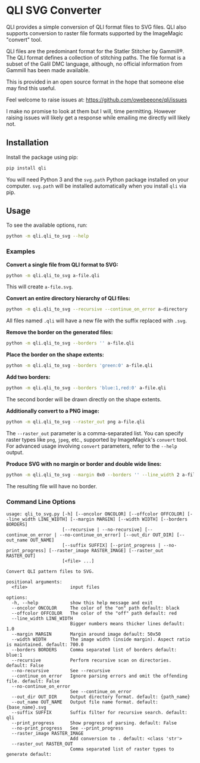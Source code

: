 # QLI SVG Converter

QLI provides a simple conversion of QLI format files to SVG files. 
QLI also supports conversion to raster file formats supported by
the ImageMagic "convert" tool.

QLI files are the predominant format for the Statler Stitcher by Gammill®. 
The QLI format defines a collection of stitching paths. The file format is 
a subset of the Galil DMC language, although, no official information
from Gammill has been made available.

This is provided in an open source format in the hope that someone else may
find this useful.

Feel welcome to raise issues at: https://github.com/owebeeone/qli/issues
  
I make no promise to look at them but I will, time permitting.  However raising
issues will likely get a response while emailing me directly will likely not.

## Installation

Install the package using pip:

```bash
pip install qli
```

You will need Python 3 and the `svg.path` Python package installed on 
your computer. `svg.path` will be installed automatically when you install `qli` via pip.

## Usage

To see the available options, run:

```bash
python -m qli.qli_to_svg --help
```

### Examples

**Convert a single file from QLI format to SVG:**

```bash
python -m qli.qli_to_svg a-file.qli
```
This will create `a-file.svg`.

**Convert an entire directory hierarchy of QLI files:**

```bash
python -m qli.qli_to_svg --recursive --continue_on_error a-directory
```
All files named `.qli` will have a new file with the suffix replaced with `.svg`.

**Remove the border on the generated files:**

```bash
python -m qli.qli_to_svg --borders '' a-file.qli
```

**Place the border on the shape extents:**

```bash
python -m qli.qli_to_svg --borders 'green:0' a-file.qli
```

**Add two borders:**

```bash
python -m qli.qli_to_svg --borders 'blue:1,red:0' a-file.qli
```
The second border will be drawn directly on the shape extents.

**Additionally convert to a PNG image:**

```bash
python -m qli.qli_to_svg --raster_out png a-file.qli
```
The `--raster_out` parameter is a comma-separated list. You can specify raster types like `png`, `jpeg`, etc., supported by ImageMagick's `convert` tool. For advanced usage involving `convert` parameters, refer to the `--help` output.

**Produce SVG with no margin or border and double wide lines:**

```bash
python -m qli.qli_to_svg --margin 0x0 --borders '' --line_width 2 a-file.qli
```
The resulting file will have no border.

### Command Line Options

```
usage: qli_to_svg.py [-h] [--oncolor ONCOLOR] [--offcolor OFFCOLOR] [--line_width LINE_WIDTH] [--margin MARGIN] [--width WIDTH] [--borders BORDERS]
                     [--recursive | --no-recursive] [--continue_on_error | --no-continue_on_error] [--out_dir OUT_DIR] [--out_name OUT_NAME]
                     [--suffix SUFFIX] [--print_progress | --no-print_progress] [--raster_image RASTER_IMAGE] [--raster_out RASTER_OUT]
                     [<file> ...]

Convert QLI pattern files to SVG.

positional arguments:
  <file>                input files

options:
  -h, --help            show this help message and exit
  --oncolor ONCOLOR     The color of the "on" path default: black
  --offcolor OFFCOLOR   The color of the "off" path default: red
  --line_width LINE_WIDTH
                        Bigger numbers means thicker lines default: 1.0
  --margin MARGIN       Margin around image default: 50x50
  --width WIDTH         The image width (inside margin). Aspect ratio is maintained. default: 700.0
  --borders BORDERS     Comma separated list of borders default: blue:1
  --recursive           Perform recursive scan on directories. default: False
  --no-recursive        See --recursive
  --continue_on_error   Ignore parsing errors and omit the offending file. default: False
  --no-continue_on_error
                        See --continue_on_error
  --out_dir OUT_DIR     Output directory format. default: {path_name}
  --out_name OUT_NAME   Output file name format. default: {base_name}.svg
  --suffix SUFFIX       Suffix filter for recursive search. default: qli
  --print_progress      Show progress of parsing. default: False
  --no-print_progress   See --print_progress
  --raster_image RASTER_IMAGE
                        Add conversion to . default: <class 'str'>
  --raster_out RASTER_OUT
                        Comma separated list of raster types to generate default: